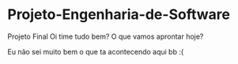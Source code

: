 # Projeto-Engenharia-de-Software
Projeto Final
Oi time tudo bem? O que vamos aprontar hoje?




Eu não sei muito bem o que ta acontecendo aqui bb :(
